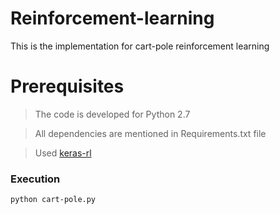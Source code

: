 # Reinforcement-learning

This is the implementation for cart-pole reinforcement learning

# Prerequisites

>The code is developed for Python 2.7

>All dependencies are mentioned in Requirements.txt file

>Used [keras-rl](https://github.com/matthiasplappert/keras-rl)

### Execution

```
python cart-pole.py
```
